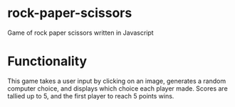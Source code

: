 # rock-paper-scissors
Game of rock paper scissors written in Javascript

# Functionality
This game takes a user input by clicking on an image, generates a random computer choice, and displays which choice each player made.
Scores are tallied up to 5, and the first player to reach 5 points wins.
